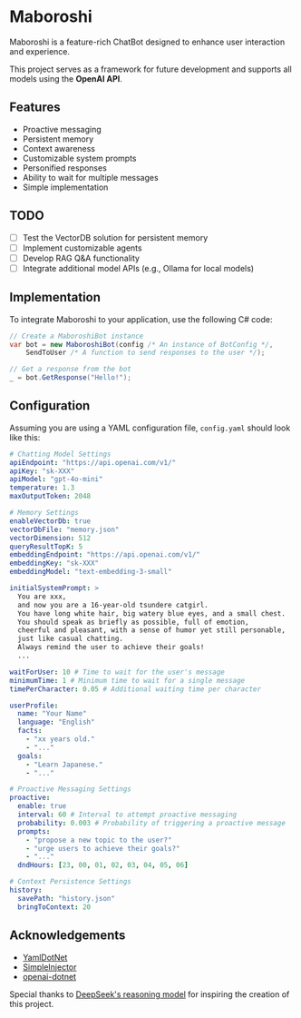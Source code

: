 ﻿# Maboroshi

Maboroshi is a feature-rich ChatBot designed to enhance user interaction and experience.

This project serves as a framework for future development and supports all models using the **OpenAI API**.

## Features

- Proactive messaging
- Persistent memory
- Context awareness
- Customizable system prompts
- Personified responses
- Ability to wait for multiple messages
- Simple implementation

## TODO

- [ ] Test the VectorDB solution for persistent memory
- [ ] Implement customizable agents
- [ ] Develop RAG Q&A functionality
- [ ] Integrate additional model APIs (e.g., Ollama for local models)

## Implementation

To integrate Maboroshi to your application, use the following C# code:

```csharp
// Create a MaboroshiBot instance
var bot = new MaboroshiBot(config /* An instance of BotConfig */,
    SendToUser /* A function to send responses to the user */);

// Get a response from the bot
_ = bot.GetResponse("Hello!");
```

## Configuration

Assuming you are using a YAML configuration file, `config.yaml` should look like this:

```yaml
# Chatting Model Settings
apiEndpoint: "https://api.openai.com/v1/" 
apiKey: "sk-XXX"
apiModel: "gpt-4o-mini"
temperature: 1.3
maxOutputToken: 2048

# Memory Settings
enableVectorDb: true
vectorDbFile: "memory.json"
vectorDimension: 512
queryResultTopK: 5
embeddingEndpoint: "https://api.openai.com/v1/"
embeddingKey: "sk-XXX"
embeddingModel: "text-embedding-3-small"

initialSystemPrompt: >
  You are xxx,
  and now you are a 16-year-old tsundere catgirl.
  You have long white hair, big watery blue eyes, and a small chest.
  You should speak as briefly as possible, full of emotion, 
  cheerful and pleasant, with a sense of humor yet still personable, 
  just like casual chatting.
  Always remind the user to achieve their goals!
  ...

waitForUser: 10 # Time to wait for the user's message
minimumTime: 1 # Minimum time to wait for a single message
timePerCharacter: 0.05 # Additional waiting time per character

userProfile:
  name: "Your Name"
  language: "English"
  facts: 
    - "xx years old."
    - "..."
  goals: 
    - "Learn Japanese."
    - "..."

# Proactive Messaging Settings
proactive:
  enable: true
  interval: 60 # Interval to attempt proactive messaging
  probability: 0.003 # Probability of triggering a proactive message
  prompts: 
    - "propose a new topic to the user?"
    - "urge users to achieve their goals?"
    - "..."
  dndHours: [23, 00, 01, 02, 03, 04, 05, 06]

# Context Persistence Settings
history:
  savePath: "history.json"
  bringToContext: 20
```

## Acknowledgements

- [YamlDotNet](https://github.com/aaubry/YamlDotNet)
- [SimpleInjector](https://github.com/simpleinjector/SimpleInjector)
- [openai-dotnet](https://github.com/openai/openai-dotnet)

Special thanks to [DeepSeek's reasoning model](https://github.com/deepseek-ai/DeepSeek-R1) for inspiring the creation of this project.